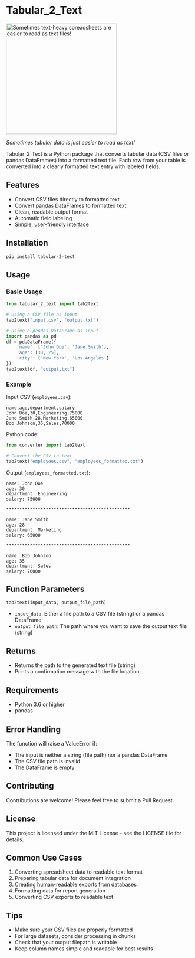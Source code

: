 # Tabular_2_Text

<img src="https://sandeepmj.github.io/image-host/tab2text-logo.png" alt="Sometimes text-heavy spreadsheets are easier to read as text files!" width="300"/>

*Sometimes tabular data is just easier to read as text!*


Tabular_2_Text is a Python package that converts tabular data (CSV files or pandas DataFrames) into a formatted text file. Each row from your table is converted into a clearly formatted text entry with labeled fields.

## Features

- Convert CSV files directly to formatted text
- Convert pandas DataFrames to formatted text
- Clean, readable output format
- Automatic field labeling
- Simple, user-friendly interface

## Installation

```bash
pip install tabular-2-text
```

## Usage

### Basic Usage

```python
from tabular_2_text import tab2text

# Using a CSV file as input
tab2text("input.csv", "output.txt")

# Using a pandas DataFrame as input
import pandas as pd
df = pd.DataFrame({
    'name': ['John Doe', 'Jane Smith'],
    'age': [30, 25],
    'city': ['New York', 'Los Angeles']
})
tab2text(df, "output.txt")
```

### Example

Input CSV (`employees.csv`):
```csv
name,age,department,salary
John Doe,30,Engineering,75000
Jane Smith,28,Marketing,65000
Bob Johnson,35,Sales,70000
```

Python code:
```python
from converter import tab2text

# Convert the CSV to text
tab2text("employees.csv", "employees_formatted.txt")
```

Output (`employees_formatted.txt`):
```text
name: John Doe
age: 30
department: Engineering
salary: 75000

***********************************************

name: Jane Smith
age: 28
department: Marketing
salary: 65000

***********************************************

name: Bob Johnson
age: 35
department: Sales
salary: 70000
```

## Function Parameters

`tab2text(input_data, output_file_path)`

- `input_data`: Either a file path to a CSV file (string) or a pandas DataFrame
- `output_file_path`: The path where you want to save the output text file (string)

## Returns

- Returns the path to the generated text file (string)
- Prints a confirmation message with the file location

## Requirements

- Python 3.6 or higher
- pandas

## Error Handling

The function will raise a ValueError if:
- The input is neither a string (file path) nor a pandas DataFrame
- The CSV file path is invalid
- The DataFrame is empty

## Contributing

Contributions are welcome! Please feel free to submit a Pull Request.

## License

This project is licensed under the MIT License - see the LICENSE file for details.

## Common Use Cases

1. Converting spreadsheet data to readable text format
2. Preparing tabular data for document integration
3. Creating human-readable exports from databases
4. Formatting data for report generation
5. Converting CSV exports to readable text

## Tips

- Make sure your CSV files are properly formatted
- For large datasets, consider processing in chunks
- Check that your output filepath is writable
- Keep column names simple and readable for best results
